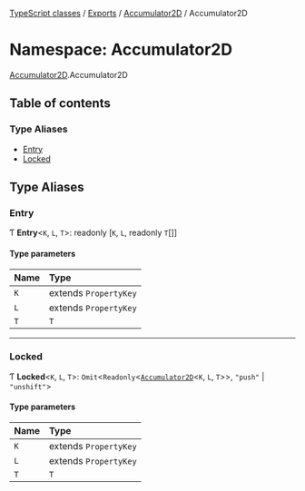 [TypeScript classes](../index.md) / [Exports](../modules.md) / [Accumulator2D](Accumulator2D.md) / Accumulator2D

# Namespace: Accumulator2D

[Accumulator2D](Accumulator2D.md).Accumulator2D

## Table of contents

### Type Aliases

- [Entry](Accumulator2D.Accumulator2D.md#entry)
- [Locked](Accumulator2D.Accumulator2D.md#locked)

## Type Aliases

### Entry

Ƭ **Entry**<`K`, `L`, `T`\>: readonly [`K`, `L`, readonly `T`[]]

#### Type parameters

| Name | Type |
| :------ | :------ |
| `K` | extends `PropertyKey` |
| `L` | extends `PropertyKey` |
| `T` | `T` |

___

### Locked

Ƭ **Locked**<`K`, `L`, `T`\>: `Omit`<`Readonly`<[`Accumulator2D`](../classes/Accumulator2D.Accumulator2D-1.md)<`K`, `L`, `T`\>\>, ``"push"`` \| ``"unshift"``\>

#### Type parameters

| Name | Type |
| :------ | :------ |
| `K` | extends `PropertyKey` |
| `L` | extends `PropertyKey` |
| `T` | `T` |
